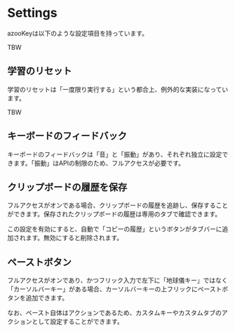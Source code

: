 # Settings

azooKeyは以下のような設定項目を持っています。

TBW

## 学習のリセット

学習のリセットは「一度限り実行する」という都合上、例外的な実装になっています。

TBW

## キーボードのフィードバック

キーボードのフィードバックは「音」と「振動」があり、それぞれ独立に設定できます。「振動」はAPIの制限のため、フルアクセスが必要です。

## クリップボードの履歴を保存

フルアクセスがオンである場合、クリップボードの履歴を追跡し、保存することができます。保存されたクリップボードの履歴は専用のタブで確認できます。

この設定を有効にすると、自動で「コピーの履歴」というボタンがタブバーに追加されます。無効にすると削除されます。

## ペーストボタン

フルアクセスがオンであり、かつフリック入力で左下に「地球儀キー」ではなく「カーソルバーキー」がある場合、カーソルバーキーの上フリックにペーストボタンを追加できます。

なお、ペースト自体はアクションであるため、カスタムキーやカスタムタブのアクションとして設定することができます。